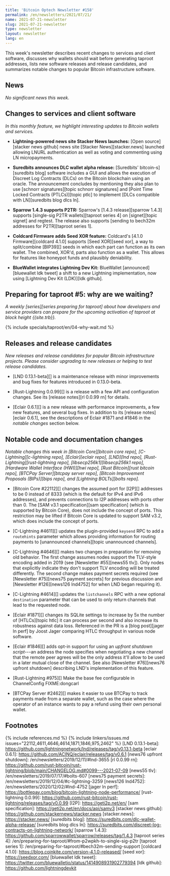 ```yaml
---
title: 'Bitcoin Optech Newsletter #158'
permalink: /en/newsletters/2021/07/21/
name: 2021-07-21-newsletter
slug: 2021-07-21-newsletter
type: newsletter
layout: newsletter
lang: en
---
```

This week's newsletter describes recent changes to services and client
software, discusses why wallets should wait before generating taproot
addresses, lists new software releases and release candidates, and
summarizes notable changes to popular Bitcoin infrastructure software.

## News

*No significant news this week.*

## Changes to services and client software

*In this monthly feature, we highlight interesting updates to Bitcoin
wallets and services.*

- **Lightning-powered news site Stacker News launches:**
  [Open source][stacker news github] news site [Stacker News][stacker.news]
  launched allowing LNURL authentication as well as voting and commenting using
  LN micropayments.

- **Suredbits announces DLC wallet alpha release:**
  [Suredbits' bitcoin-s][suredbits blog] software includes a GUI and allows the
  execution of Discreet Log Contracts (DLCs) on the Bitcoin blockchain using an
  oracle. The announcement concludes by mentioning they also plan to use [schnorr
  signatures][topic schnorr signatures] and [Point Time Locked Contracts
  (PTLCs)][topic ptlc] to implement [DLCs compatible with LN][suredbits blog dlcs ln].

- **Sparrow 1.4.3 supports P2TR:**
  Sparrow's [1.4.3 release][sparrow 1.4.3] supports [single-sig P2TR
  wallets][taproot series 4] on [signet][topic signet] and regtest. The release
  also supports [sending to bech32m addresses for P2TR][taproot series 1].

- **Coldcard Firmware adds Seed XOR feature:**
  Coldcard's [4.1.0 Firmware][coldcard 4.1.0] supports [Seed XOR][seed xor], a
  way to split/combine [BIP39][] seeds in which each part can function as its
  own wallet. The combined, XOR'd, parts also function as a wallet. This allows
  for features like honeypot funds and plausibly deniability.

- **BlueWallet integrates Lightning Dev Kit:**
  BlueWallet [announced][bluewallet ldk tweet] a shift to a new Lightning
  implementation, now using [Lightning Dev Kit (LDK)][ldk github].

## Preparing for taproot #5: why are we waiting?

*A weekly [series][series preparing for taproot] about how developers
and service providers can prepare for the upcoming activation of taproot
at block height {{site.trb}}.*

{% include specials/taproot/en/04-why-wait.md %}

## Releases and release candidates

*New releases and release candidates for popular Bitcoin infrastructure
projects.  Please consider upgrading to new releases or helping to test
release candidates.*

- [LND 0.13.1-beta][] is a maintenance release with
  minor improvements and bug fixes for features introduced in
  0.13.0-beta.

- [Rust-Lightning 0.0.99][] is a release with a few API and
  configuration changes.  See its [release notes][rl 0.0.99 rn] for
  details.

- [Eclair 0.6.1][] is a new release with performance improvements, a few
  new features, and several bug fixes.  In addition to its [release
  notes][eclair 0.6.1], see the descriptions of Eclair #1871 and #1846
  in the *notable changes* section below.

## Notable code and documentation changes

*Notable changes this week in [Bitcoin Core][bitcoin core repo],
[C-Lightning][c-lightning repo], [Eclair][eclair repo], [LND][lnd repo],
[Rust-Lightning][rust-lightning repo], [libsecp256k1][libsecp256k1
repo], [Hardware Wallet Interface (HWI)][hwi repo],
[Rust Bitcoin][rust bitcoin repo], [BTCPay Server][btcpay server repo],
[Bitcoin Improvement Proposals (BIPs)][bips repo], and [Lightning
BOLTs][bolts repo].*

- [Bitcoin Core #22112][] changes the assumed port for [I2P][] addresses to be
  0 instead of 8333 (which is the default for IPv4 and IPv6 addresses), and
  prevents connections to I2P addresses with ports other than 0. The [SAM v3.1
  specification][sam specification] (which is supported by Bitcoin Core), does
  not include the concept of ports. This restriction may be lifted if
  Bitcoin Core is updated to support SAM v3.2, which does include the concept
  of ports.

- [C-Lightning #4611][] updates the plugin-provided `keysend` RPC to
  add a `routehints` parameter which allows providing information for
  routing payments to [unannounced channels][topic unannounced
  channels].

- [C-Lightning #4646][] makes two changes in preparation for removing
  old behavior.  The first change assumes nodes support the
  TLV-style encoding added in 2019 (see [Newsletter #55][news55 tlv]).
  Only nodes that explicitly indicate they don't support TLV encoding
  will be treated differently.
  The second change makes payment secrets required (see [Newsletter
  #75][news75 payment secrets] for previous discussion and [Newsletter
  #126][news126 lnd4752] for when LND began requiring it).

- [C-Lightning #4614][] updates the `listchannels` RPC with a new
  optional `destination` parameter that can be used to only return
  channels that lead to the requested node.

- [Eclair #1871][] changes its SQLite settings to increase by 5x the
  number of [HTLCs][topic htlc] it can process per second and also
  increase its robustness against data loss.  Referenced in the PR is a
  [blog post][jager ln perf] by Joost Jager comparing HTLC throughput in
  various node software.

- [Eclair #1846][] adds opt-in support for using an *upfront shutdown
  script*---an address the node specifies when negotiating a new channel
  that the remote peer agrees will be the only address it'll allow to be
  used in a later mutual close of the channel.  See also [Newsletter
  #76][news76 upfront shutdown] describing LND's implementation of this
  feature.

- [Rust-Lightning #975][] Make the base fee configurable in ChannelConfig FIXME:dongcarl

- [BTCPay Server #2462][] makes it easier to use BTCPay to track
  payments made from a separate wallet, such as the case where the
  operator of an instance wants to pay a refund using their own personal
  wallet.

## Footnotes

{% include references.md %}
{% include linkers/issues.md issues="22112,4611,4646,4614,1871,1846,975,2462" %}
[LND 0.13.1-beta]: https://github.com/lightningnetwork/lnd/releases/tag/v0.13.1-beta
[eclair 0.6.1]: https://github.com/ACINQ/eclair/releases/tag/v0.6.1
[news76 upfront shutdown]: /en/newsletters/2019/12/11/#lnd-3655
[rl 0.0.99 rn]: https://github.com/rust-bitcoin/rust-lightning/blob/main/CHANGELOG.md#0099---2021-07-09
[news55 tlv]: /en/newsletters/2019/07/17/#bolts-607
[news75 payment secrets]: /en/newsletters/2019/12/04/#c-lightning-3259
[news126 lnd4752]: /en/newsletters/2020/12/02/#lnd-4752
[jager ln perf]: https://bottlepay.com/blog/bitcoin-lightning-node-performance/
[rust-lightning 0.0.99]: https://github.com/rust-bitcoin/rust-lightning/releases/tag/v0.0.99
[I2P]: https://geti2p.net/en/
[sam specification]: https://geti2p.net/en/docs/api/samv3
[stacker news github]: https://github.com/stackernews/stacker.news
[stacker.news]: https://stacker.news/
[suredbits blog]: https://suredbits.com/dlc-wallet-alpha-release/
[suredbits blog dlcs ln]: https://suredbits.com/discreet-log-contracts-on-lightning-network/
[sparrow 1.4.3]: https://github.com/sparrowwallet/sparrow/releases/tag/1.4.3
[taproot series 4]: /en/preparing-for-taproot/#from-p2wpkh-to-single-sig-p2tr
[taproot series 1]: /en/preparing-for-taproot/#bech32m-sending-support
[coldcard 4.1.0]: https://blog.coinkite.com/version-4.1.0-released/
[seed xor]: https://seedxor.com/
[bluewallet ldk tweet]: https://twitter.com/bluewalletio/status/1414908931902779394
[ldk github]: https://github.com/lightningdevkit

